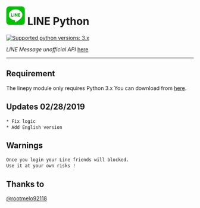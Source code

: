 # ![logo](LINE.png) LINE Python

 [![Supported python versions: 3.x](https://img.shields.io/badge/python-3.x-green.svg "Supported python versions: 3.x")](https://www.python.org/downloads/) 

*LINE Message unofficial API* [here](https://github.com/yinmo-public/linepy)

----

## Requirement

The linepy module only requires Python 3.x You can download from [here](https://www.python.org/downloads/). 

## Updates 02/28/2019
```
* Fix logic
* Add English version
```

## Warnings
```
Once you login your Line friends will blocked.
Use it at your own risks !
```

## Thanks to 
[@rootmelo92118](https://github.com/rootmelo92118)
